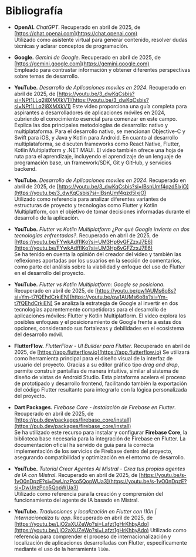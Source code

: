 # Bibliografía

- **OpenAI.** *ChatGPT*. Recuperado en abril de 2025, de [https://chat.openai.com](https://chat.openai.com)  
  Utilizado como asistente virtual para generar contenido, resolver dudas técnicas y aclarar conceptos de programación.

- **Google.** *Gemini de Google*. Recuperado en abril de 2025, de [https://gemini.google.com](https://gemini.google.com)  
  Empleado para contrastar información y obtener diferentes perspectivas sobre temas de desarrollo.

- **YouTube.** *Desarrollo de Aplicaciones moviles en 2024*. Recuperado en abril de 2025, de [https://youtu.be/3_dwKqCsbis?si=NPt1LLq2j8XMXkV1](https://youtu.be/3_dwKqCsbis?si=NPt1LLq2j8XMXkV1)
  Este video proporciona una guía completa para aspirantes a desarrolladores de aplicaciones móviles en 2024, cubriendo el conocimiento esencial para comenzar en este campo. Explica las dos principales metodologías de desarrollo: nativo y multiplataforma. Para el desarrollo nativo, se mencionan Objective-C y Swift para iOS, y Java y Kotlin para Android. En cuanto al desarrollo multiplataforma, se discuten frameworks como React Native, Flutter, Kotlin Multiplatform y .NET MAUI. El video también ofrece una hoja de ruta para el aprendizaje, incluyendo el aprendizaje de un lenguaje de programación base, un framework/SDK, Git y GitHub, y servicios backend.

- **YouTube.** *Desarrollo de Aplicaciones moviles en 2024*. Recuperado en abril de 2025, de [https://youtu.be/3_dwKqCsbis?si=lBsnUmf4qzd5lxjO](https://youtu.be/3_dwKqCsbis?si=lBsnUmf4qzd5lxjO)  
  Utilizado como referencia para analizar diferentes variantes de estructuras de proyecto y tecnologías como Flutter y Kotlin Multiplatform, con el objetivo de tomar decisiones informadas durante el desarrollo de la aplicación.

- **YouTube.** *Flutter vs Kotlin Multiplatform ¿Por qué Google invierte en dos tecnologías enfrentadas?*. Recuperado en abril de 2025, de [https://youtu.be/FYwkAdffIKo?si=UM3Hp6vGFZzxJ7E6](https://youtu.be/FYwkAdffIKo?si=UM3Hp6vGFZzxJ7E6)  
  Se ha tenido en cuenta la opinión del creador del video y también las reflexiones aportadas por los usuarios en la sección de comentarios, como parte del análisis sobre la viabilidad y enfoque del uso de Flutter en el desarrollo del proyecto.

- **YouTube.** *Flutter vs Kotlin Multiplatform: Google se posiciona*. Recuperado en abril de 2025, de [https://youtu.be/pw1AUMs6o8s?si=Ym-t7fQEhdCrkiEN](https://youtu.be/pw1AUMs6o8s?si=Ym-t7fQEhdCrkiEN)
  Se analiza la estrategia de Google al invertir en dos tecnologías aparentemente competidoras para el desarrollo de aplicaciones móviles: Flutter y Kotlin Multiplatform. El video explora los posibles enfoques y el posicionamiento de Google frente a estas dos opciones, considerando sus fortalezas y debilidades en el ecosistema del desarrollo móvil.

- **FlutterFlow.** *FlutterFlow - UI Builder para Flutter*. Recuperado en abril de 2025, de [https://app.flutterflow.io](https://app.flutterflow.io)
  Se utilizará como herramienta principal para el diseño visual de la interfaz de usuario del proyecto. Gracias a su editor gráfico tipo *drag and drop*, permite construir pantallas de manera intuitiva, similar al sistema de diseño de vistas de Android Studio. Esta plataforma acelera el proceso de prototipado y desarrollo frontend, facilitando también la exportación del código Flutter resultante para integrarlo con la lógica personalizada del proyecto.

- **Dart Packages.** *Firebase Core - Instalación de Firebase en Flutter*. Recuperado en abril de 2025, de [https://pub.dev/packages/firebase_core/install](https://pub.dev/packages/firebase_core/install)  
  Se ha utilizado este recurso para instalar y configurar **Firebase Core**, la biblioteca base necesaria para la integración de Firebase en Flutter. La documentación oficial ha servido de guía para la correcta implementación de los servicios de Firebase dentro del proyecto, asegurando compatibilidad y optimización en el entorno de desarrollo.

- **YouTube.** *Tutorial Crear Agentes AI Mistral - Crea tus propios agentes de IA con Mistral*. Recuperado en abril de 2025, de [https://youtu.be/s-1vO0nDpzE?si=DwUnzPco5QopWUa3](https://youtu.be/s-1vO0nDpzE?si=DwUnzPco5QopWUa3)  
  Utilizado como referencia para la creación y comprensión del funcionamiento del agente de IA basado en Mistral.

- **YouTube.** *Traducciones y localización en Flutter con l10n | Internacionaliza tu app*. Recuperado en abril de 2025, de [https://youtu.be/LjO2aXUZeWo?si=Lafzt1gHrKhbyAdo](https://youtu.be/LjO2aXUZeWo?si=Lafzt1gHrKhbyAdo)
  Utilizado como referencia para comprender el proceso de internacionalización y localización de aplicaciones desarrolladas con Flutter, específicamente mediante el uso de la herramienta `l10n`.
